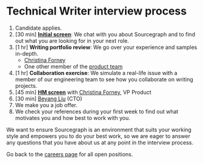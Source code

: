 # Technical Writer interview process

1. Candidate applies.
1. [30 min] **[Initial screen](../initial_screen.md)**: We chat with you about Sourcegraph and to find out what you are looking for in your next role.
1. [1 hr] **Writing portfolio review**: We go over your experience and samples in-depth.
   - [Christina Forney](../../../../../company/team/index.md#christina-forney-she-her)
   - One other member of the [product team](../index.md#members)
1. [1 hr] **Collaboration exercise**: We simulate a real-life issue with a member of our engineering team to see how you collaborate on writing projects.
1. [45 min] **[HM screen](../hm_intro_call.md)** with [Christina Forney](../../../../../company/team/index.md#christina-forney-she-her), VP Product
1. [30 min] [Beyang Liu](../../../../../company/team/index.md#beyang-liu) (CTO)
1. We make you a job offer.
1. We check your references during your first week to find out what motivates you and how best to work with you.

We want to ensure Sourcegraph is an environment that suits your working style and empowers you to do your best work, so we are eager to answer any questions that you have about us at any point in the interview process.

Go back to the [careers page](https://boards.greenhouse.io/sourcegraph91) for all open positions.
